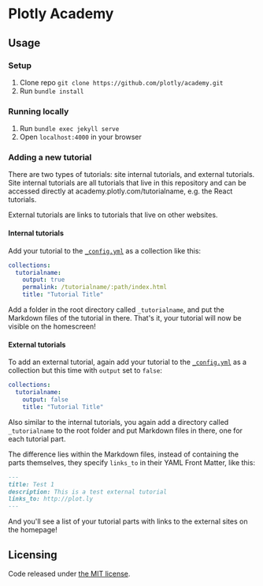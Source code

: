 # Plotly Academy

## Usage

### Setup

1. Clone repo `git clone https://github.com/plotly/academy.git`
2. Run `bundle install`

### Running locally

1. Run `bundle exec jekyll serve`
2. Open `localhost:4000` in your browser

### Adding a new tutorial

There are two types of tutorials: site internal tutorials, and external tutorials. Site internal tutorials are all tutorials that live in this repository and can be accessed directly at academy.plotly.com/tutorialname, e.g. the React tutorials.

External tutorials are links to tutorials that live on other websites.

#### Internal tutorials

Add your tutorial to the [`_config.yml`](_config.yml) as a collection like this:

```YAML
collections:
  tutorialname:
    output: true
    permalink: /tutorialname/:path/index.html
    title: "Tutorial Title"
```

Add a folder in the root directory called `_tutorialname`, and put the Markdown files of the tutorial in there. That's it, your tutorial will now be visible on the homescreen!

#### External tutorials

To add an external tutorial, again add your tutorial to the [`_config.yml`](_config.yml) as a collection but this time with `output` set to `false`:

```YAML
collections:
  tutorialname:
    output: false
    title: "Tutorial Title"
```

Also similar to the internal tutorials, you again add a directory called `_tutorialname` to the root folder and put Markdown files in there, one for each tutorial part.

The difference lies within the Markdown files, instead of containing the parts themselves, they specify `links_to` in their YAML Front Matter, like this:

```Markdown
---
title: Test 1
description: This is a test external tutorial
links_to: http://plot.ly
---
```

And you'll see a list of your tutorial parts with links to the external sites on the homepage!

## Licensing

Code released under [the MIT license](LICENSE.txt).
